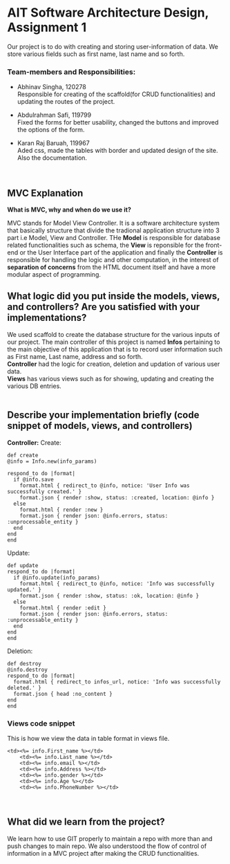 # AIT Software Architecture Design, Assignment 1
Our project is to do with creating and storing user-information of data. We store various fields such as first name, last name and so forth.
### Team-members and Responsibilities:

* Abhinav Singha, 120278 <br/>
Responsible for creating of the scaffold(for CRUD functionalities) and updating the routes of the project.

* Abdulrahman Safi, 119799 <br/>
Fixed the forms for better usability, changed the buttons and improved the options of the form.

* Karan Raj Baruah, 119967 <br/>
Aded css, made the tables with border and updated design of the site. Also the documentation.
<br/>

## MVC Explanation

**What is MVC, why and when do we use it?** <br/>

MVC stands for Model View Controller. It is a software architecture system that basically structure that divide the tradional application structure into 3 part i.e Model, View and Controller. THe **Model** is responsible for database related functionalities such as schema, the **View** is reponsible for the front-end or the User Interface part of the application and finally the **Controller** is responsible for handling the logic and other computation, in the interest of **separation of concerns** from the HTML document itself and have a more modular aspect of programming.
<br/>

## What logic did you put inside the models, views, and controllers?  Are you satisfied with your implementations?

We used scaffold to create the database structure for the various inputs of our project. The main controller of this project is named **Infos** pertaining to the main objective of this application that is to record user information such as First name, Last name, address and so forth. <br/>
**Controller** had the logic for creation, deletion and updation of various user data.  <br/>
**Views** has various views such as for showing, updating and creating the various DB entries. <br/>
<br/>

## Describe your implementation briefly (code snippet of models, views, and controllers)

**Controller:**
Create: <br/>

> 
    def create
    @info = Info.new(info_params)

    respond_to do |format|
      if @info.save
        format.html { redirect_to @info, notice: 'User Info was successfully created.' }
        format.json { render :show, status: :created, location: @info }
      else
        format.html { render :new }
        format.json { render json: @info.errors, status: :unprocessable_entity }
      end
    end
    end

Update:

>
    def update
    respond_to do |format|
      if @info.update(info_params)
        format.html { redirect_to @info, notice: 'Info was successfully updated.' }
        format.json { render :show, status: :ok, location: @info }
      else
        format.html { render :edit }
        format.json { render json: @info.errors, status: :unprocessable_entity }
      end
    end
    end
    
Deletion:
>
    def destroy
    @info.destroy
    respond_to do |format|
      format.html { redirect_to infos_url, notice: 'Info was successfully deleted.' }
      format.json { head :no_content }
    end
    end
    
### Views code snippet <br />
This is how we view the data in table format in views file.
>
    <td><%= info.First_name %></td>
        <td><%= info.Last_name %></td>
        <td><%= info.email %></td>
        <td><%= info.Address %></td>
        <td><%= info.gender %></td>
        <td><%= info.Age %></td>
        <td><%= info.PhoneNumber %></td>

<br />

## What did we learn from the project?
We learn how to use GIT properly to maintain a repo with more than and push changes to main repo. We also understood the flow of control of information in a MVC project after making the CRUD functionalities.
